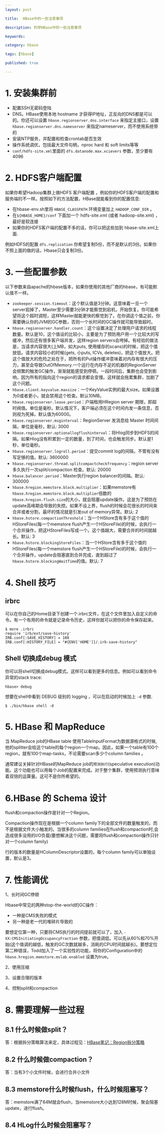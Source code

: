 ```yaml
---
layout: post

title:  HBase中的一些注意事项

description: 列举HBase中的一些注意事项

keywords:  

category: hbase

tags: [hbase]

published: true

---
```


# 1. 安装集群前

- 配置SSH无密码登陆
- DNS。HBase使用本地 hostname 才获得IP地址，正反向的DNS都是可以的。你还可以设置 `hbase.regionserver.dns.interface` 来指定主接口，设置 `hbase.regionserver.dns.nameserver` 来指定nameserver，而不使用系统带的
- 安装NTP服务，并配置和检查crontab是否生效
- 操作系统调优，包括最大文件句柄，nproc hard 和 soft limits等等
- `conf/hdfs-site.xml`里面的 `dfs.datanode.max.xcievers` 参数，至少要有4096

# 2. HDFS客户端配置

如果你希望Hadoop集群上做HDFS 客户端配置 ，例如你的HDFS客户端的配置和服务端的不一样。按照如下的方法配置，HBase就能看到你的配置信息:

- 在hbase-env.sh里将 `HBASE_CLASSPATH` 环境变量加上 `HADOOP_CONF_DIR` 。
- 在`${HBASE_HOME}/conf` 下面加一个 hdfs-site.xml (或者 hadoop-site.xml) ，最好是软连接
- 如果你的HDFS客户端的配置不多的话，你可以把这些加到 hbase-site.xml上面.

例如HDFS的配置 `dfs.replication` 你希望复制5份，而不是默认的3份。如果你不照上面的做的话，Hbase只会复制3份。

# 3. 一些配置参数

以下参数来自apache的hbase版本，如果你使用的其他厂商的hbase，有可能默认值不一样。

- `zookeeper.session.timeout`：这个默认值是3分钟。这意味着一旦一个server宕掉了，Master至少需要3分钟才能察觉到宕机，开始恢复。你可能希望将这个超时调短，这样Master就能更快的察觉到了。在你调这个值之前，你需要确认你的JVM的GC参数，否则一个长时间的GC操作就可能导致超时。
- `hbase.regionserver.handler.count`：这个设置决定了处理用户请求的线程数量。默认是10，这个值设的比较小，主要是为了预防用户用一个比较大的写缓冲，然后还有很多客户端并发，这样region servers会垮掉。有经验的做法是，当请求内容很大(上MB，如大puts, 使用缓存的scans)的时候，把这个值放低。请求内容较小的时候(gets, 小puts, ICVs, deletes)，把这个值放大。把这个值放大的危险之处在于，把所有的Put操作缓冲意味着对内存有很大的压力，甚至会导致OutOfMemory.一个运行在内存不足的机器的RegionServer会频繁的触发GC操作，渐渐就能感受到停顿。一段时间后，集群也会受到影响，因为所有的指向这个region的请求都会变慢。这样就会拖累集群，加剧了这个问题。
- `hbase.client.keyvalue.maxsize`：一个KeyValue实例的最大size。如果设置为0或者更小，就会禁用这个检查。默认10MB。
- `hbase.regionserver.lease.period`：户端租用HRegion server 期限，即超时阀值。单位是毫秒。默认情况下，客户端必须在这个时间内发一条信息，否则视为死掉。默认值为60000。
- `hbase.regionserver.msginterval`：RegionServer 发消息给 Master 时间间隔，单位是毫秒，默认: 3000
- `hbase.regionserver.optionallogflushinterval`：将Hlog同步到HDFS的间隔。如果Hlog没有积累到一定的数量，到了时间，也会触发同步。默认是1秒，单位毫秒。
- `hbase.regionserver.logroll.period`：提交commit log的间隔，不管有没有写足够的值。默认: 3600000
- `hbase.regionserver.thread.splitcompactcheckfrequency`：region server 多久执行一次split/compaction 检查。默认: 20000
- `hbase.balancer.period`：Master执行region balancer的间隔。默认: 300000
- `hbase.hregion.memstore.block.multiplier`：如果memstore有`hbase.hregion.memstore.block.multiplier`倍数的`hbase.hregion.flush.size`的大小，就会阻塞update操作。这是为了预防在update高峰期会导致的失控。如果不设上界，flush的时候会花很长的时间来合并或者分割，最坏的情况就是引发out of memory异常。默认: 2
- `hbase.hstore.compactionThreshold`：当一个HStore含有多于这个值的HStoreFiles(每一个memstore flush产生一个HStoreFile)的时候，会执行一个合并操作，把这HStoreFiles写成一个。这个值越大，需要合并的时间就越长。默认: 3
- `hbase.hstore.blockingStoreFiles`：当一个HStore含有多于这个值的HStoreFiles(每一个memstore flush产生一个HStoreFile)的时候，会执行一个合并操作，update会阻塞直到合并完成，直到超过了`hbase.hstore.blockingWaitTime`的值。默认: 7

# 4. Shell 技巧

## irbrc

可以在你自己的Home目录下创建一个.irbrc文件，在这个文件里加入自定义的命令。有一个有用的命令就是记录命令历史，这样你就可以把你的命令保存起来。

```
$ more .irbrc
require 'irb/ext/save-history'
IRB.conf[:SAVE_HISTORY] = 100
IRB.conf[:HISTORY_FILE] = "#{ENV['HOME']}/.irb-save-history"
```

##  Shell 切换成debug 模式

你可以将shell切换成debug模式。这样可以看到更多的信息。例如可以看到命令异常的stack trace:

```
hbase> debug
```

想要在shell中看到 DEBUG 级别的 logging ，可以在启动的时候加上 `-d` 参数.

```
$ ./bin/hbase shell -d
```

# 5. HBase 和 MapReduce

当 MapReduce job的HBase table 使用TableInputFormat为数据源格式的时候,他的splitter会给这个table的每个region一个map。因此，如果一个table有100个region，就有100个map-tasks，不论需要scan多少个column families 。

通常建议关掉针对HBase的MapReduce job的`预测执行`(speculative execution)功能。这个功能也可以用每个Job的配置来完成。对于整个集群，使用预测执行意味着双倍的运算量。这可不是你所希望的。

# 6.HBase 的 Schema 设计

flush和compaction操作是针对一个Region。

Compaction操作现在是根据一个column family下的全部文件的数量触发的，而不是根据文件大小触发的。当很多的column families在flush和compaction时,会造成很多没用的I/O负载(要想解决这个问题，需要将flush和compaction操作只针对一个column family)

行的版本的数量是HColumnDescriptor设置的，每个column family可以单独设置，默认是3。

# 7. 性能调优

1、长时间GC停顿

Hbase中常见的两种stop-the-world的GC操作：

- 一种是CMS失败的模式
- 另一种是老一代的堆碎片导致的

要想定位第一种，只要将CMS执行的时间提前就可以了，加入 `-XX:CMSInitiatingOccupancyFraction` 参数，把值调低。可以先从60%和70%开始(这个值调的越低，触发的GC次数就越多，消耗的CPU时间就越长)。要想定位第二种错误，Todd加入了一个实验性的功能，将你的Configuration中的 `hbase.hregion.memstore.mslab.enabled` 设置为true。

2、使用压缩

3、设置合理的版本

4、控制split和compaction

# 8. 需要理解一些过程

## 8.1 什么时候做split？

答：根据拆分策略算法来定，具体过程见：[HBase笔记：Region拆分策略](/2014/01/16/hbase-region-split-policy/)

## 8.2 什么时候做compaction？

答：当有3个小文件时候，会进行合并小文件

## 8.3 memstore什么时候flush，什么时候阻塞写？

答：memstore满了64M就会flush，当memstore大小达到128M时候，聚会阻塞update，进行flush。

## 8.4 HLog什么时候会阻塞写？

